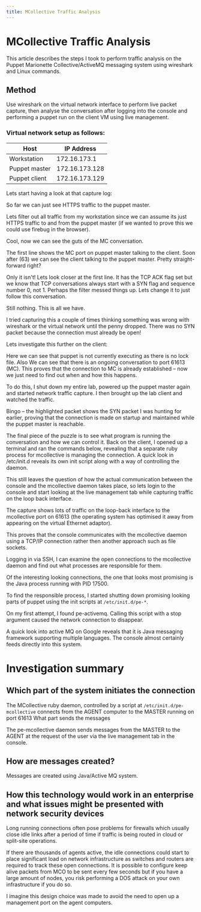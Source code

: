 ```yaml
---
title: MCollective Traffic Analysis
---
```

# MCollective Traffic Analysis
This article describes the steps I took to perform traffic analysis on the Puppet Marionette Collective/ActiveMQ messaging system using wireshark and Linux commands.

## Method
Use wireshark on the virtual network interface to perform live packet capture, then analyse the conversation after logging into the console and performing a puppet run on the client VM using live management.

### Virtual network setup as follows:
| Host          | IP Address     |
| ------------- | -------------- |
| Workstation   | 172.16.173.1   |
| Puppet master | 172.16.173.128 |
| Puppet client | 172.16.173.129 |

Lets start having a look at that capture log:

So far we can just see HTTPS traffic to the puppet master.

Lets filter out all traffic from my workstation since we can assume its just HTTPS traffic to and from the puppet master (if we wanted to prove this we could use firebug in the browser).

Cool, now we can see the guts of the MC conversation.

The first line shows the MC port on puppet master talking to the client. Soon after (63) we can see the client talking to the puppet master. Pretty straight-forward right?

Only it isn't! Lets look closer at the first line. It has the TCP ACK flag set but we know that TCP conversations always start with a SYN flag and sequence number 0, not 1. Perhaps the filter messed things up. Lets change it to just follow this conversation.

Still nothing. This is all we have.

I tried capturing this a couple of times thinking something was wrong with wireshark or the virtual network until the penny dropped. There was no SYN packet because the connection must already be open!

Lets investigate this further on the client:

Here we can see that puppet is not currently executing as there is no lock file. Also We can see that there is an ongoing conversation to port 61613 (MC). This proves that the connection to MC is already established – now we just need to find out when and how this happens.

To do this, I shut down my entire lab, powered up the puppet master again and started network traffic capture. I then brought up the lab client and watched the traffic.

Bingo – the highlighted packet shows the SYN packet I was hunting for earlier, proving that the connection is made on startup and maintained while the puppet master is reachable.

The final piece of the puzzle is to see what program is running the conversation and how we can control it. Back on the client, I opened up a terminal and ran the commands below, revealing that a separate ruby process for mcollective is managing the connection. A quick look in /etc/init.d reveals its own init script along with a way of controlling the daemon.

This still leaves the question of how the actual communication between the console and the mcollective daemon takes place, so lets login to the console and start looking at the live management tab while capturing traffic on the loop back interface.

The capture shows lots of traffic on the loop-back interface to the mcollective port on 61613 (the operating system has optimised it away from appearing on the virtual Ethernet adaptor).

This proves that the console communicates with the mcollective daemon using a TCP/IP connection rather then another approach such as file sockets.

Logging in via SSH, I can examine the open connections to the mcollective daemon and find out what processes are responsible for them.

Of the interesting looking connections, the one that looks most promising is the Java process running with PID 17500.

To find the responsible process, I started shutting down promising looking parts of puppet using the init scripts at `/etc/init.d/pe-*`.

On my first attempt, I found pe-activemq. Calling this script with a stop argument caused the network connection to disappear.

A quick look into active MQ on Google reveals that it is Java messaging framework supporting multiple languages. The console almost certainly feeds directly into this system.

# Investigation summary
## Which part of the system initiates the connection
The MCollective ruby daemon, controlled by a script at `/etc/init.d/pe-mcollective` connects from the AGENT computer to the MASTER running on port 61613
What part sends the messages

The pe-mcollective daemon sends messages from the MASTER to the AGENT at the request of the user via the live management tab in the console.

## How are messages created?
Messages are created using Java/Active MQ system.

## How this technology would work in an enterprise and what issues might be presented with network security devices
Long running connections often pose problems for firewalls which usually close idle links after a period of time if traffic is being routed in cloud or split-site operations.

If there are thousands of agents active, the idle connections could start to place significant load on network infrastructure as switches and routers are required to track these open connections. It is possible to configure keep alive packets from MCO to be sent every few seconds but if you have a large amount of nodes, you risk performing a DOS attack on your own infrastructure if you do so.

I imagine this design choice was made to avoid the need to open up a management port on the agent computers.
